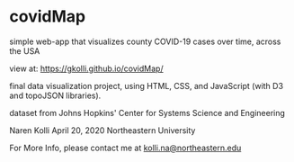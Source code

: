 # covidMap
simple web-app that visualizes county COVID-19 cases over time, across the USA 

view at: https://gkolli.github.io/covidMap/

final data visualization project, using HTML, CSS, and JavaScript (with D3 and topoJSON libraries). 

dataset from Johns Hopkins' Center for Systems Science and Engineering

Naren Kolli
April 20, 2020
Northeastern University

For More Info, please contact me at kolli.na@northeastern.edu 
